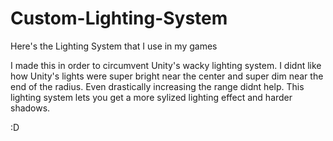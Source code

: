 # Custom-Lighting-System
Here's the Lighting System that I use in my games

I made this in order to circumvent Unity's wacky lighting system. I didnt like how Unity's lights were super bright near the center and super dim near the end of the radius. Even drastically increasing the range didnt help. This lighting system lets you get a more sylized lighting effect and harder shadows.

:D
